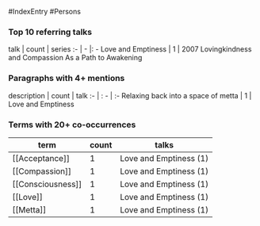 #IndexEntry #Persons

### Top 10 referring talks
talk | count | series
:- | - |: -
<a data-href="Love and Emptiness" class="internal-link">Love and Emptiness</a> | 1 | <a data-href="2007 Lovingkindness and Compassion As a Path to Awakening" class="internal-link">2007 Lovingkindness and Compassion As a Path to Awakening</a>

### Paragraphs with 4+ mentions
description | count | talk
:- | : - | :-
<a aria-label-position="top" aria-label="Love and Emptiness > Relaxing back into a space of metta" data-href="Love and Emptiness#Relaxing back into a space of metta" class="internal-link">Relaxing back into a space of metta</a> | 1 | <a data-href="Love and Emptiness" class="internal-link">Love and Emptiness</a>

### Terms with 20+ co-occurrences
term | count | talks
-|-|-
[[Acceptance]] | 1 | <span class="counts"><a data-href="Love and Emptiness" class="internal-link">Love and Emptiness</a> (1)</span> 
[[Compassion]] | 1 | <span class="counts"><a data-href="Love and Emptiness" class="internal-link">Love and Emptiness</a> (1)</span> 
[[Consciousness]] | 1 | <span class="counts"><a data-href="Love and Emptiness" class="internal-link">Love and Emptiness</a> (1)</span> 
[[Love]] | 1 | <span class="counts"><a data-href="Love and Emptiness" class="internal-link">Love and Emptiness</a> (1)</span> 
[[Metta]] | 1 | <span class="counts"><a data-href="Love and Emptiness" class="internal-link">Love and Emptiness</a> (1)</span> 

